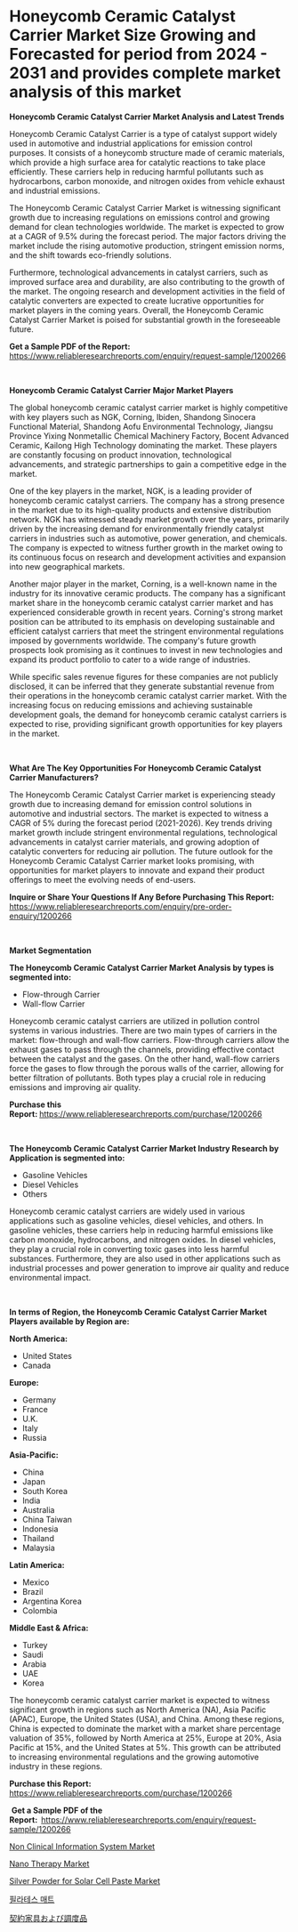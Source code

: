 <p><h1>Honeycomb Ceramic Catalyst Carrier Market Size Growing and Forecasted for period from 2024 - 2031 and provides complete market analysis of this market</h1></p><p><strong>Honeycomb Ceramic Catalyst Carrier Market Analysis and Latest Trends</strong></p>
<p><p>Honeycomb Ceramic Catalyst Carrier is a type of catalyst support widely used in automotive and industrial applications for emission control purposes. It consists of a honeycomb structure made of ceramic materials, which provide a high surface area for catalytic reactions to take place efficiently. These carriers help in reducing harmful pollutants such as hydrocarbons, carbon monoxide, and nitrogen oxides from vehicle exhaust and industrial emissions.</p><p>The Honeycomb Ceramic Catalyst Carrier Market is witnessing significant growth due to increasing regulations on emissions control and growing demand for clean technologies worldwide. The market is expected to grow at a CAGR of 9.5% during the forecast period. The major factors driving the market include the rising automotive production, stringent emission norms, and the shift towards eco-friendly solutions.</p><p>Furthermore, technological advancements in catalyst carriers, such as improved surface area and durability, are also contributing to the growth of the market. The ongoing research and development activities in the field of catalytic converters are expected to create lucrative opportunities for market players in the coming years. Overall, the Honeycomb Ceramic Catalyst Carrier Market is poised for substantial growth in the foreseeable future.</p></p>
<p><strong>Get a Sample PDF of the Report:&nbsp;</strong> <a href="https://www.reliableresearchreports.com/enquiry/request-sample/1200266">https://www.reliableresearchreports.com/enquiry/request-sample/1200266</a></p>
<p>&nbsp;</p>
<p><strong>Honeycomb Ceramic Catalyst Carrier Major Market Players</strong></p>
<p><p>The global honeycomb ceramic catalyst carrier market is highly competitive with key players such as NGK, Corning, Ibiden, Shandong Sinocera Functional Material, Shandong Aofu Environmental Technology, Jiangsu Province Yixing Nonmetallic Chemical Machinery Factory, Bocent Advanced Ceramic, Kailong High Technology dominating the market. These players are constantly focusing on product innovation, technological advancements, and strategic partnerships to gain a competitive edge in the market.</p><p>One of the key players in the market, NGK, is a leading provider of honeycomb ceramic catalyst carriers. The company has a strong presence in the market due to its high-quality products and extensive distribution network. NGK has witnessed steady market growth over the years, primarily driven by the increasing demand for environmentally friendly catalyst carriers in industries such as automotive, power generation, and chemicals. The company is expected to witness further growth in the market owing to its continuous focus on research and development activities and expansion into new geographical markets.</p><p>Another major player in the market, Corning, is a well-known name in the industry for its innovative ceramic products. The company has a significant market share in the honeycomb ceramic catalyst carrier market and has experienced considerable growth in recent years. Corning's strong market position can be attributed to its emphasis on developing sustainable and efficient catalyst carriers that meet the stringent environmental regulations imposed by governments worldwide. The company's future growth prospects look promising as it continues to invest in new technologies and expand its product portfolio to cater to a wide range of industries.</p><p>While specific sales revenue figures for these companies are not publicly disclosed, it can be inferred that they generate substantial revenue from their operations in the honeycomb ceramic catalyst carrier market. With the increasing focus on reducing emissions and achieving sustainable development goals, the demand for honeycomb ceramic catalyst carriers is expected to rise, providing significant growth opportunities for key players in the market.</p></p>
<p>&nbsp;</p>
<p><strong>What Are The Key Opportunities For Honeycomb Ceramic Catalyst Carrier Manufacturers?</strong></p>
<p><p>The Honeycomb Ceramic Catalyst Carrier market is experiencing steady growth due to increasing demand for emission control solutions in automotive and industrial sectors. The market is expected to witness a CAGR of 5% during the forecast period (2021-2026). Key trends driving market growth include stringent environmental regulations, technological advancements in catalyst carrier materials, and growing adoption of catalytic converters for reducing air pollution. The future outlook for the Honeycomb Ceramic Catalyst Carrier market looks promising, with opportunities for market players to innovate and expand their product offerings to meet the evolving needs of end-users.</p></p>
<p><strong>Inquire or Share Your Questions If Any Before Purchasing This Report:</strong> <a href="https://www.reliableresearchreports.com/enquiry/pre-order-enquiry/1200266">https://www.reliableresearchreports.com/enquiry/pre-order-enquiry/1200266</a></p>
<p>&nbsp;</p>
<p><strong>Market Segmentation</strong></p>
<p><strong>The Honeycomb Ceramic Catalyst Carrier Market Analysis by types is segmented into:</strong></p>
<p><ul><li>Flow-through Carrier</li><li>Wall-flow Carrier</li></ul></p>
<p><p>Honeycomb ceramic catalyst carriers are utilized in pollution control systems in various industries. There are two main types of carriers in the market: flow-through and wall-flow carriers. Flow-through carriers allow the exhaust gases to pass through the channels, providing effective contact between the catalyst and the gases. On the other hand, wall-flow carriers force the gases to flow through the porous walls of the carrier, allowing for better filtration of pollutants. Both types play a crucial role in reducing emissions and improving air quality.</p></p>
<p><strong>Purchase this Report:&nbsp;</strong><a href="https://www.reliableresearchreports.com/purchase/1200266">https://www.reliableresearchreports.com/purchase/1200266</a></p>
<p>&nbsp;</p>
<p><strong>The Honeycomb Ceramic Catalyst Carrier Market Industry Research by Application is segmented into:</strong></p>
<p><ul><li>Gasoline Vehicles</li><li>Diesel Vehicles</li><li>Others</li></ul></p>
<p><p>Honeycomb ceramic catalyst carriers are widely used in various applications such as gasoline vehicles, diesel vehicles, and others. In gasoline vehicles, these carriers help in reducing harmful emissions like carbon monoxide, hydrocarbons, and nitrogen oxides. In diesel vehicles, they play a crucial role in converting toxic gases into less harmful substances. Furthermore, they are also used in other applications such as industrial processes and power generation to improve air quality and reduce environmental impact.</p></p>
<p>&nbsp;</p>
<p><strong>In terms of Region, the Honeycomb Ceramic Catalyst Carrier Market Players available by Region are:</strong></p>
<p>
    <p> <strong> North America: </strong>
        <ul>
            <li>United States</li>
            <li>Canada</li>
        </ul>
        </p> 
    <p> <strong> Europe: </strong>
        <ul>
            <li>Germany</li>
            <li>France</li>
            <li>U.K.</li>
            <li>Italy</li>
            <li>Russia</li>
        </ul>
        </p> 
    <p> <strong> Asia-Pacific: </strong>
        <ul>
            <li>China</li>
            <li>Japan</li>
            <li>South Korea</li>
            <li>India</li>
            <li>Australia</li>
            <li>China Taiwan</li>
            <li>Indonesia</li>
            <li>Thailand</li>
            <li>Malaysia</li>
        </ul>
        </p> 
    <p> <strong> Latin America: </strong>
        <ul>
            <li>Mexico</li>
            <li>Brazil</li>
            <li>Argentina Korea</li>
            <li>Colombia</li>
        </ul>
        </p> 
    <p> <strong> Middle East & Africa: </strong>
        <ul>
            <li>Turkey</li>
            <li>Saudi</li>
            <li>Arabia</li>
            <li>UAE</li>
            <li>Korea</li>
        </ul>
    </p>
    </p>
<p><p>The honeycomb ceramic catalyst carrier market is expected to witness significant growth in regions such as North America (NA), Asia Pacific (APAC), Europe, the United States (USA), and China. Among these regions, China is expected to dominate the market with a market share percentage valuation of 35%, followed by North America at 25%, Europe at 20%, Asia Pacific at 15%, and the United States at 5%. This growth can be attributed to increasing environmental regulations and the growing automotive industry in these regions.</p></p>
<p><strong>Purchase this Report: </strong><a href="https://www.reliableresearchreports.com/purchase/1200266">https://www.reliableresearchreports.com/purchase/1200266</a></p>
<p>&nbsp;<strong>Get a Sample PDF of the Report:&nbsp;&nbsp;</strong><a href="https://www.reliableresearchreports.com/enquiry/request-sample/1200266">https://www.reliableresearchreports.com/enquiry/request-sample/1200266</a></p>
<p><strong></strong></p>
<p><p><a href="https://issuu.com/reportprime-2/docs/non-clinical-information-system-market-size-2030.p">Non Clinical Information System Market</a></p><p><a href="https://issuu.com/reportprime-2/docs/nano-therapy-market-size-2030.pptx">Nano Therapy Market</a></p><p><a href="https://github.com/fiixsa/Market-Research-Report-List-1/blob/main/silver-powder-for-solar-cell-paste-market.md">Silver Powder for Solar Cell Paste Market</a></p><p><a href="https://github.com/bvubpqd5241630/Market-Research-Report-List-1/blob/main/5830328194406.md">필라테스 매트</a></p><p><a href="https://github.com/xemfu2379520/Market-Research-Report-List-1/blob/main/1039932194684.md">契約家具および調度品</a></p></p>